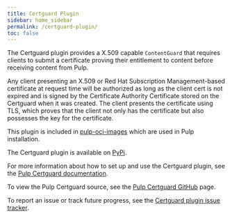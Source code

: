 ```yaml
---
title: Certguard Plugin
sidebar: home_sidebar
permalink: /certguard-plugin/
toc: false
---
```


The Certguard plugin provides a X.509 capable `ContentGuard` that requires clients to submit a certificate proving their entitlement to content before receiving content from Pulp.

Any client presenting an X.509 or Red Hat Subscription Management-based certificate at request time will be authorized as long as the client cert is not expired and is signed by the Certificate Authority Certificate stored on the Certguard when it was created. The client presents the certificate using TLS, which proves that the client not only has the certificate but also possesses the key for the certificate.

This plugin is included in [pulp-oci-images](https://docs.pulpproject.org/pulp_oci_images/) which are used in Pulp installation.

The Certguard plugin is available on [PyPi](https://pypi.org/project/pulp-certguard/).


For more information about how to set up and use the Certguard plugin, see the [Pulp Certguard documentation](https://docs.pulpproject.org/pulp_certguard).

To view the Pulp Certguard source, see the [Pulp Certguard GitHub](https://github.com/pulp/pulp-certguard) page.

To report an issue or track future progress, see the [Certguard plugin issue tracker](https://github.com/pulp/pulp-certguard/issues).
